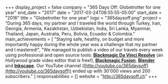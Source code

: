 +++
display_project = false
company = "365 Days Off: Globetrotter for one year"
end_date = "2017"
date = "2017-03-24T08:55:55-05:00"
start_date = "2016"
title = "Globetrotter for one year"
logo = "365daysoff.png"
project = "During 365 days, my partner and I traveled the world through Turkey, Iran, Georgia, Armenia, Kazakhstan, Uzbekistan, India, Sri Lanka, Myanmar, Thailand, Japan, Australia, Peru, Bolivia, Ecuador & Colombia."
main_achievements = [
  "Staying safe, healthy, on budget and more importantly happy during the whole year was a challenge that my partner and I mastered!",
  "We managed to publish a video of our travels every week using professional and open source tools: [**Blackmagic Da Vinci Resolve**](https://www.blackmagicdesign.com/products/davinciresolve) (an *Hollywood* grade video editor that is free!), [**Blackmagic Fusion**](https://www.blackmagicdesign.com/products/fusion), [**Blender**](https://www.blender.org/) and [**Inkscape**](https://inkscape.org/en/). Our YouTube channel ([http://youtube.co/365daysoff](http://youtube.co/365daysoff)) ended up with  30'000 views and 200 subscribers."
]
responsabilities = []
website = "http://365daysoff.ch"
+++
